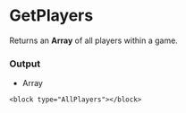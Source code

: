 # GetPlayers

Returns an **Array** of all players within a game.

### Output

-   Array

```blockly
<block type="AllPlayers"></block>
```
